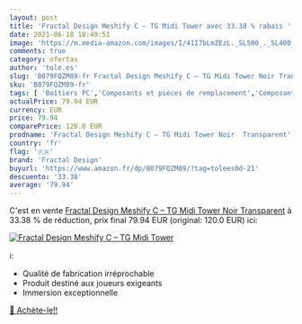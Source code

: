 ```yaml
---
layout: post
title: 'Fractal Design Meshify C – TG Midi Tower avec 33.38 % rabais '
date: 2021-06-18 18:49:51
image: 'https://m.media-amazon.com/images/I/41I7bLmZEzL._SL500_._SL400_.jpg'
comments: true
category: ofertas
author: 'tole.es'
slug: 'B079FQZM89-fr Fractal Design Meshify C – TG Midi Tower Noir Transparent'
sku: 'B079FQZM89-fr'
tags: [ 'Boîtiers PC','Composants et pièces de remplacement','Composants externes','Informatique','fractal design', ]
actualPrice: 79.94 EUR
currency: EUR
price: 79.94
comparePrice: 120.0 EUR
prodname: 'Fractal Design Meshify C – TG Midi Tower Noir  Transparent'
country: 'fr'
flag: '🇫🇷'
brand: 'Fractal Design'
buyurl: 'https://www.amazon.fr/dp/B079FQZM89/?tag=tolees0d-21'
descuento: '33.38'
average: '79.94'
---
```


C'est en vente [Fractal Design Meshify C – TG Midi Tower Noir  Transparent](https://www.amazon.fr/dp/B079FQZM89/?tag=tolees0d-21)  à  33.38 % de réduction, prix final  79.94 EUR (original: 120.0 EUR) ici:

[![Fractal Design Meshify C – TG Midi Tower](https://m.media-amazon.com/images/I/41I7bLmZEzL._SL500_._SL400_.jpg)](https://www.amazon.fr/dp/B079FQZM89/?tag=tolees0d-21)

ℹ️:

- Qualité de fabrication irréprochable
- Produit destiné aux joueurs exigeants
- Immersion exceptionnelle

[🛒 Achète-le!!](https://www.amazon.fr/dp/B079FQZM89/?tag=tolees0d-21)
